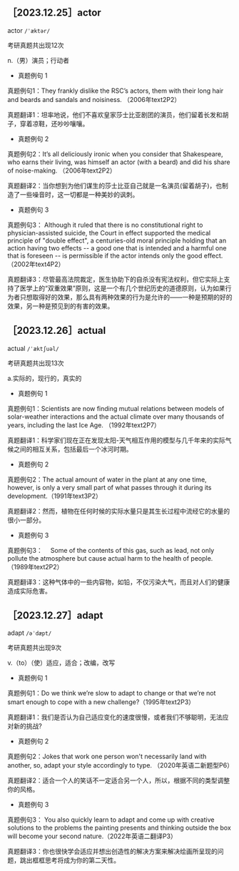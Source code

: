 ## ［2023.12.25］actor

actor `/ˈæktər/`

考研真题共出现12次

n.（男）演员；行动者

- 真题例句 1

真题例句1：They frankly dislike the RSC’s actors, them with their long hair and beards and sandals and noisiness.  （2006年text2P2）

真题翻译1：坦率地说，他们不喜欢皇家莎士比亚剧团的演员，他们留着长发和胡子，穿着凉鞋，还吵吵嚷嚷。

- 真题例句 2

真题例句2：It’s all deliciously ironic when you consider that Shakespeare, who earns their living, was himself an actor (with a beard) and did his share of noise-making. （2006年text2P2）

真题翻译2：当你想到为他们谋生的莎士比亚自己就是一名演员(留着胡子)，也制造了一些噪音时，这一切都是一种美妙的讽刺。

- 真题例句 3

真题例句3： Although it ruled that there is no constitutional right to physician-assisted suicide, the Court in effect supported the medical principle of "double effect", a centuries-old moral principle holding that an action having two effects -- a good one that is intended and a harmful one that is foreseen -- is permissible if the actor intends only the good effect.（2002年text4P2）

真题翻译3：尽管最高法院裁定，医生协助下的自杀没有宪法权利，但它实际上支持了医学上的“双重效果”原则，这是一个有几个世纪历史的道德原则，认为如果行为者只想取得好的效果，那么具有两种效果的行为是允许的——一种是预期的好的效果，另一种是预见到的有害的效果。

## ［2023.12.26］actual

actual  `/ˈæktʃuəl/`

考研真题共出现13次

a.实际的，现行的，真实的

- 真题例句 1

真题例句1：Scientists are now finding mutual relations between models of solar-weather interactions and the actual climate over many thousands of years, including the last Ice Age.  （1992年text2P7）

真题翻译1：科学家们现在正在发现太阳-天气相互作用的模型与几千年来的实际气候之间的相互关系，包括最后一个冰河时期。

- 真题例句 2

真题例句2：The actual amount of water in the plant at any one time, however, is only a very small part of what passes through it during its development.（1991年text3P2）

真题翻译2：然而，植物在任何时候的实际水量只是其生长过程中流经它的水量的很小一部分。

- 真题例句 3

真题例句3： 　Some of the contents of this gas, such as lead, not only pollute the atmosphere but cause actual harm to the health of people. （1989年text2P2）

真题翻译3：这种气体中的一些内容物，如铅，不仅污染大气，而且对人们的健康造成实际危害。

## ［2023.12.27］adapt

adapt `/əˈdæpt/`

考研真题共出现9次

v.（to）（使）适应，适合；改编，改写

- 真题例句 1

真题例句1：Do we think we’re slow to adapt to change or that we’re not smart enough to cope with a new challenge?（1995年text2P3）

真题翻译1：我们是否认为自己适应变化的速度很慢，或者我们不够聪明，无法应对新的挑战?

- 真题例句 2

真题例句2：Jokes that work one person won't necessarily land with another, so, adapt your style accordingly to type. （2020年英语二新题型P6）

真题翻译2：适合一个人的笑话不一定适合另一个人，所以，根据不同的类型调整你的风格。

- 真题例句 3

真题例句3： You also quickly learn to adapt and come up with creative solutions to the problems the painting presents and thinking outside the box will become your second nature.（2022年英语二翻译P3）

真题翻译3：你也很快学会适应并想出创造性的解决方案来解决绘画所呈现的问题，跳出框框思考将成为你的第二天性。